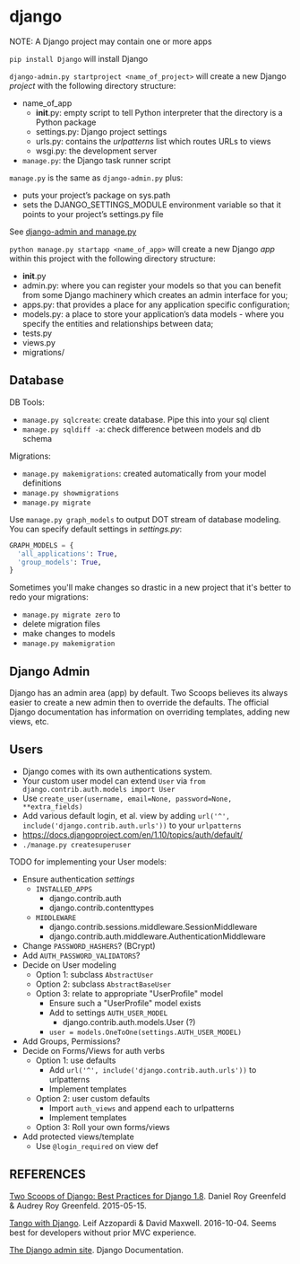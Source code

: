 ---
---

django
======

NOTE: A Django project may contain one or more apps

`pip install Django` will install Django

`django-admin.py startproject <name_of_project>` will create a new Django _project_ with the following directory structure:
  - name_of_app
    - __init__.py: empty script to tell Python interpreter that the directory is a Python package
    - settings.py: Django project settings
    - urls.py: contains the _urlpatterns_ list which routes URLs to views
    - wsgi.py: the development server
  - `manage.py`: the Django task runner script

`manage.py` is the same as `django-admin.py` plus:
  - puts your project’s package on sys.path
  - sets the DJANGO_SETTINGS_MODULE environment variable so that it points to your project’s settings.py file

See [django-admin and manage.py](https://docs.djangoproject.com/en/1.9/ref/django-admin/#django-admin-py-and-manage-py)

`python manage.py startapp <name_of_app>` will create a new Django _app_ within this project with the following directory structure:
  -  __init__.py
  - admin.py: where you can register your models so that you can benefit from some Django
  machinery which creates an admin interface for you;
  - apps.py: that provides a place for any application specific configuration;
  - models.py: a place to store your application’s data models - where you specify the entities
  and relationships between data;
  - tests.py 
  - views.py
  - migrations/

## Database

DB Tools:
- `manage.py sqlcreate`: create database. Pipe this into your sql client
- `manage.py sqldiff -a`: check difference between models and db schema

Migrations:
- `manage.py makemigrations`: created automatically from your model definitions
- `manage.py showmigrations`
- `manage.py migrate`

Use `manage.py graph_models` to output DOT stream of database modeling.
You can specify default settings in _settings.py_:
```python
GRAPH_MODELS = {
  'all_applications': True,
  'group_models': True,
}
```

Sometimes you'll make changes so drastic in a new project that it's better to redo your migrations:
- `manage.py migrate zero` to 
- delete migration files
- make changes to models
- `manage.py makemigration`

## Django Admin

Django has an admin area (app) by default.
Two Scoops believes its always easier to create a new admin then to override the defaults.
The official Django documentation has information on overriding templates, adding new views, etc.



## Users

- Django comes with its own authentications system.
- Your custom user model can extend `User` via `from django.contrib.auth.models import User`
- Use `create_user(username, email=None, password=None, **extra_fields)`
- Add various default login, et al. view by adding `url('^', include('django.contrib.auth.urls'))` to your `urlpatterns`
- https://docs.djangoproject.com/en/1.10/topics/auth/default/
- `./manage.py createsuperuser`

TODO for implementing your User models:
- Ensure authentication _settings_
  - `INSTALLED_APPS`
    - django.contrib.auth
    - django.contrib.contenttypes
  - `MIDDLEWARE`
    - django.contrib.sessions.middleware.SessionMiddleware
    - django.contrib.auth.middleware.AuthenticationMiddleware
- Change `PASSWORD_HASHERS`? (BCrypt)
- Add `AUTH_PASSWORD_VALIDATORS`?
- Decide on User modeling
  - Option 1: subclass `AbstractUser`
  - Option 2: subclass `AbstractBaseUser`
  - Option 3: relate to appropriate "UserProfile" model
    - Ensure such a "UserProfile" model exists
    - Add to settings `AUTH_USER_MODEL`
      - django.contrib.auth.models.User (?)
    - `user = models.OneToOne(settings.AUTH_USER_MODEL)`
- Add Groups, Permissions?
- Decide on Forms/Views for auth verbs
  - Option 1: use defaults
    - Add `url('^', include('django.contrib.auth.urls'))` to urlpatterns
    - Implement templates
  - Option 2: user custom defaults
    - Import `auth_views` and append each to urlpatterns
    - Implement templates
  - Option 3: Roll your own forms/views
- Add protected views/template
  - Use `@login_required` on view def

## REFERENCES

[Two Scoops of Django: Best Practices for Django 1.8](http://amzn.to/2gLzQlw).  Daniel Roy Greenfeld & Audrey Roy Greenfeld. 2015-05-15.

[Tango with Django](http://leanpub.com/tangowithdjango19). Leif Azzopardi & David Maxwell. 2016-10-04. Seems best for developers without prior MVC experience.

[The Django admin site](https://docs.djangoproject.com/en/1.10/ref/contrib/admin/). Django Documentation.
